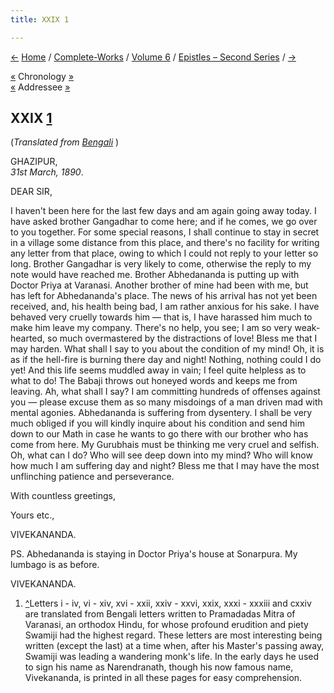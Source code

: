 ```yaml
---
title: XXIX 1

---
```

<div>

[←](028_akhandananda.htm) [Home](../../../index.htm) /
[Complete-Works](../../complete_works.htm) / [Volume
6](../volume_6_contents.htm) / [Epistles – Second
Series](epistles_second_series_contents.htm) / [→](030_kali.htm)

  

[«](../../volume_7/epistles_third_series/07_atul_babu.htm) Chronology
[»](030_kali.htm)  
[«](026_sir.htm) Addressee [»](031_sir.htm)

## XXIX [1](#fn1)

(*Translated from [Bengali](b6043e6029.pdf)* )

GHAZIPUR,  
*31st March, 1890*.

DEAR SIR,

I haven't been here for the last few days and am again going away today.
I have asked brother Gangadhar to come here; and if he comes, we go over
to you together. For some special reasons, I shall continue to stay in
secret in a village some distance from this place, and there's no
facility for writing any letter from that place, owing to which I could
not reply to your letter so long. Brother Gangadhar is very likely to
come, otherwise the reply to my note would have reached me. Brother
Abhedananda is putting up with Doctor Priya at Varanasi. Another brother
of mine had been with me, but has left for Abhedananda's place. The news
of his arrival has not yet been received, and, his health being bad, I
am rather anxious for his sake. I have behaved very cruelly towards him
— that is, I have harassed him much to make him leave my company.
There's no help, you see; I am so very weak-hearted, so much
overmastered by the distractions of love! Bless me that I may harden.
What shall I say to you about the condition of my mind! Oh, it is as if
the hell-fire is burning there day and night! Nothing, nothing could I
do yet! And this life seems muddled away in vain; I feel quite helpless
as to what to do! The Babaji throws out honeyed words and keeps me from
leaving. Ah, what shall I say? I am committing hundreds of offenses
against you — please excuse them as so many misdoings of a man driven
mad with mental agonies. Abhedananda is suffering from dysentery. I
shall be very much obliged if you will kindly inquire about his
condition and send him down to our Math in case he wants to go there
with our brother who has come from here. My Gurubhais must be thinking
me very cruel and selfish. Oh, what can I do? Who will see deep down
into my mind? Who will know how much I am suffering day and night? Bless
me that I may have the most unflinching patience and perseverance.

With countless greetings, 

Yours etc.,

VIVEKANANDA.

  
PS. Abhedananda is staying in Doctor Priya's house at Sonarpura. My
lumbago is as before. 

VIVEKANANDA.

1.  [^](#txt1)Letters i - iv, vi - xiv, xvi - xxii, xxiv - xxvi, xxix,
    xxxi - xxxiii and cxxiv are translated from Bengali letters written
    to Pramadadas Mitra of Varanasi, an orthodox Hindu, for whose
    profound erudition and piety Swamiji had the highest regard. These
    letters are most interesting being written (except the last) at a
    time when, after his Master's passing away, Swamiji was leading a
    wandering monk's life. In the early days he used to sign his name as
    Narendranath, though his now famous name, Vivekananda, is printed in
    all these pages for easy comprehension.

</div>
